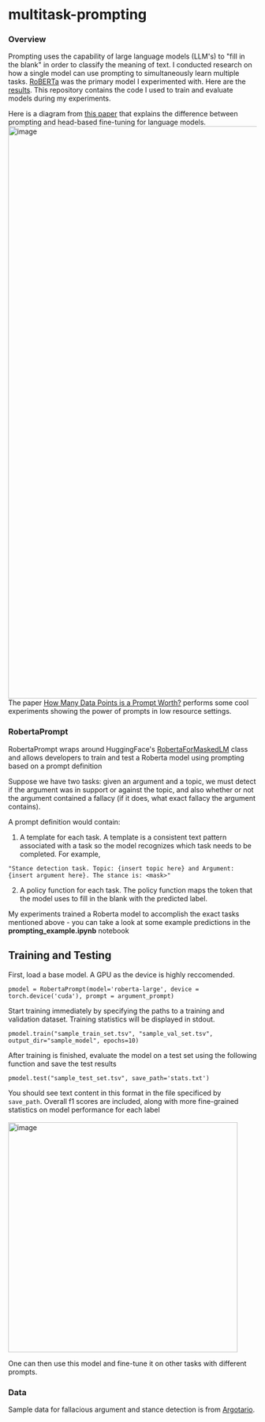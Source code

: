 # multitask-prompting

### Overview

Prompting uses the capability of large language models (LLM's) to "fill in the blank" in order to classify the meaning of text. I conducted research on how a single model can use prompting to simultaneously learn multiple tasks. [RoBERTa](https://arxiv.org/abs/1907.11692) was the primary model I experimented with. Here are the [results](https://urf.columbia.edu/sites/default/files/symposium/LI%20Evan-%20Poster.pdf). This repository contains the code I used to train and evaluate models during my experiments.
<br>

Here is a diagram from [this paper](https://aclanthology.org/2021.acl-long.295.pdf) that explains the difference between prompting and head-based fine-tuning for language models.
<img width="1157" alt="image" src="https://user-images.githubusercontent.com/42917263/188295612-225713b2-688d-4cdb-b92e-09f2a62b6059.png">
The paper [How Many Data Points is a Prompt Worth?](https://arxiv.org/pdf/2103.08493.pdf) performs some cool experiments showing the power of prompts in low resource settings.
<br>


### RobertaPrompt

RobertaPrompt wraps around HuggingFace's [RobertaForMaskedLM](https://huggingface.co/docs/transformers/model_doc/roberta#transformers.RobertaForMaskedLM) class and allows developers to train and test a Roberta model using prompting based on a prompt definition <br>

Suppose we have two tasks: given an argument and a topic, we must detect if the argument was in support or against the topic, and also whether or not the argument contained a fallacy (if it does, what exact fallacy the argument contains). <br>

A prompt definition would contain: <br>
1) A template for each task. A template is a consistent text pattern associated with a task so the model recognizes which task needs to be completed. For example, <br>
```
"Stance detection task. Topic: {insert topic here} and Argument: {insert argument here}. The stance is: <mask>"
```
2) A policy function for each task. The policy function maps the token that the model uses to fill in the blank with the predicted label.

My experiments trained a Roberta model to accomplish the exact tasks mentioned above - you can take a look at some example predictions in the <b>prompting_example.ipynb</b> notebook

## Training and Testing
First, load a base model. A GPU as the device is highly reccomended.
```
pmodel = RobertaPrompt(model='roberta-large', device = torch.device('cuda'), prompt = argument_prompt)
```
Start training immediately by specifying the paths to a training and validation dataset. Training statistics will be displayed in stdout.
```
pmodel.train("sample_train_set.tsv", "sample_val_set.tsv", output_dir="sample_model", epochs=10)
```
After training is finished, evaluate the model on a test set using the following function and save the test results
```
pmodel.test("sample_test_set.tsv", save_path='stats.txt')
```
You should see text content in this format in the file specificed by ```save_path```. Overall f1 scores are included, along with more fine-grained statistics on model performance for each label <br> <br>
<img width="465" alt="image" src="https://user-images.githubusercontent.com/42917263/188295865-3158d842-d84d-4aec-b432-0eebfac4b141.png">

One can then use this model and fine-tune it on other tasks with different prompts.

### Data
Sample data for fallacious argument and stance detection is from [Argotario](https://aclanthology.org/D17-2002/).
